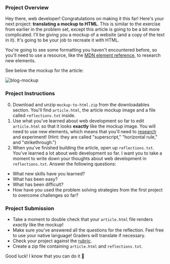 ### Project Overview

Hey there, web developer! Congratulations on making it this far! Here's your next project: **translating a mockup to HTML**. This is similar to the exercise from earlier in the problem set, except this article is going to be a bit more complicated. I'll be giving you a mockup of a website (and a copy of the text in it). It's going to be your job to recreate it with HTML.

You're going to see some formatting you haven't encountered before, so you'll need to use a resource, like the [MDN element reference](https://developer.mozilla.org/en-US/docs/Web/HTML/Element), to research new elements.

See below the mockup for the article:

![blog-mockup](http://lh3.googleusercontent.com/HlsVQhZFGef6DCXRWBVQ-TWvvx_WIBn44aZbQoLBQHcXCkNOpvboz_4gzmNLoEUvV4zH5X_7PXA_F-QR2vQ=s0#w=1199&h=1392)

### Project Instructions

0. Download and unzip `mockup-to-html.zip` from the downloadables section. You'll find `article.html`, the article mockup image and a file called `reflections.txt` inside.
1. Use what you've learned about web development so far to edit `article.html` so that it looks **exactly** like the mockup image. You will need to use new elements, which means that you'll need to [research](https://developer.mozilla.org/en-US/docs/Web/HTML/Element) and experiment! (Hint: they are called "superscript," "horizontal rule," and "strikethrough.")
2. When you've finished building the article, open up `reflections.txt`. You've learned a lot about web development so far. I want you to take a moment to write down your thoughts about web development in `reflections.txt`. Answer the following questions:
  * What new skills have you learned?
  * What has been easy?
  * What has been difficult?
  * How have you used the problem solving strategies from the first project to overcome challenges so far?

### Project Submission

* Take a moment to double check that your `article.html` file renders *exactly* like the mockup!
* Make sure you've answered all the questions for the reflection. Feel free to use your native language! Graders will translate if necessary.
* Check your project against the [rubric](https://docs.google.com/document/d/15WAIw1U_e-Vr1-Iny6RiDdjlIDIDitm7yJmxBD6hiT0/pub).
* Create a zip file containing `article.html` and `reflections.txt`.

Good luck! I know that you can do it 🚀
